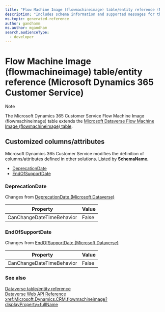 ```yaml
---
title: "Flow Machine Image (flowmachineimage) table/entity reference (Microsoft Dynamics 365 Customer Service)"
description: "Includes schema information and supported messages for the Flow Machine Image (flowmachineimage) table/entity with Microsoft Dynamics 365 Customer Service."
ms.topic: generated-reference
author: gandhamm
ms.author: mgandham
search.audienceType: 
  - developer
---
```


# Flow Machine Image (flowmachineimage) table/entity reference (Microsoft Dynamics 365 Customer Service)



> [!NOTE]
> The Microsoft Dynamics 365 Customer Service Flow Machine Image (flowmachineimage) table extends the [Microsoft Dataverse Flow Machine Image (flowmachineimage) table](/power-apps/developer/data-platform/reference/entities/flowmachineimage).



## Customized columns/attributes

Microsoft Dynamics 365 Customer Service modifies the definition of columns/attributes defined in other solutions. Listed by **SchemaName**.

- [DeprecationDate](#BKMK_DeprecationDate)
- [EndOfSupportDate](#BKMK_EndOfSupportDate)

### <a name="BKMK_DeprecationDate"></a> DeprecationDate

Changes from [DeprecationDate (Microsoft Dataverse)](/power-apps/developer/data-platform/reference/entities/flowmachineimage#BKMK_DeprecationDate)

|Property|Value|
|---|---|
|CanChangeDateTimeBehavior|False|


### <a name="BKMK_EndOfSupportDate"></a> EndOfSupportDate

Changes from [EndOfSupportDate (Microsoft Dataverse)](/power-apps/developer/data-platform/reference/entities/flowmachineimage#BKMK_EndOfSupportDate)

|Property|Value|
|---|---|
|CanChangeDateTimeBehavior|False|




### See also

[Dataverse table/entity reference](/power-apps/developer/data-platform/reference/about-entity-reference)  
[Dataverse Web API Reference](/power-apps/developer/data-platform/webapi/reference/about)   
<xref:Microsoft.Dynamics.CRM.flowmachineimage?displayProperty=fullName>

